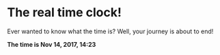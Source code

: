 # The real time clock!

Ever wanted to know what the time is? Well, your journey is about to end!

**The time is Nov 14, 2017, 14:23**
